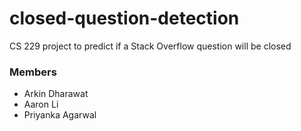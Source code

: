 # closed-question-detection
CS 229 project to predict if a Stack Overflow question will be closed
### Members
- Arkin Dharawat
- Aaron Li
- Priyanka Agarwal
